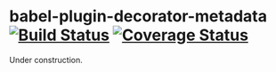 # babel-plugin-decorator-metadata [![Build Status](https://travis-ci.org/stephanos/babel-plugin-decorator-metadata.svg)](https://travis-ci.org/stephanos/babel-plugin-decorator-metadata) [![Coverage Status](https://coveralls.io/repos/stephanos/babel-plugin-decorator-metadata/badge.svg?branch=master&service=github)](https://coveralls.io/github/stephanos/babel-plugin-decorator-metadata?branch=master)


Under construction.
